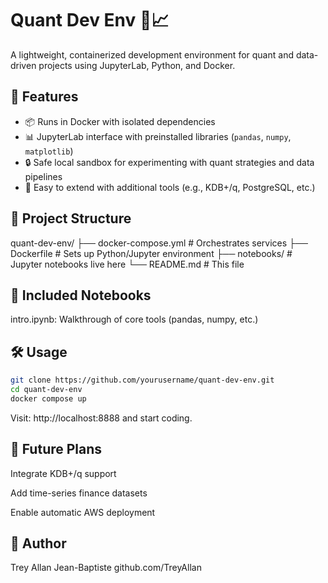 # Quant Dev Env 🧠📈

A lightweight, containerized development environment for quant and data-driven projects using JupyterLab, Python, and Docker.

## 🚀 Features

- 📦 Runs in Docker with isolated dependencies
- 📊 JupyterLab interface with preinstalled libraries (`pandas`, `numpy`, `matplotlib`)
- 🔒 Safe local sandbox for experimenting with quant strategies and data pipelines
- 🧪 Easy to extend with additional tools (e.g., KDB+/q, PostgreSQL, etc.)

## 📁 Project Structure

quant-dev-env/
├── docker-compose.yml       # Orchestrates services
├── Dockerfile               # Sets up Python/Jupyter environment
├── notebooks/               # Jupyter notebooks live here
└── README.md                # This file

## 📓 Included Notebooks
intro.ipynb: Walkthrough of core tools (pandas, numpy, etc.)

## 🛠️ Usage
```bash
git clone https://github.com/yourusername/quant-dev-env.git
cd quant-dev-env
docker compose up
```

Visit: http://localhost:8888 and start coding.

## 🌱 Future Plans
Integrate KDB+/q support

Add time-series finance datasets

Enable automatic AWS deployment

## 👤 Author
Trey Allan Jean-Baptiste
github.com/TreyAllan
